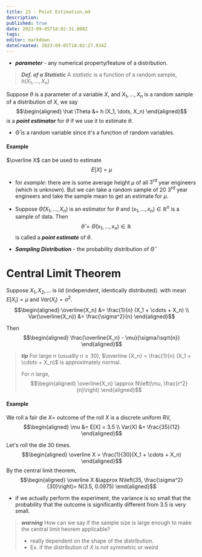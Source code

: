 ```yaml
---
title: 23 - Point Estimation.md
description: 
published: true
date: 2023-09-05T18:02:31.808Z
tags: 
editor: markdown
dateCreated: 2023-09-05T18:02:27.934Z
---
```


- ***parameter*** - any numerical property/feature of a distribution.

> ***Def. of a Statistic***
> A *statistic* is a function of a random sample, $h(X_1, \dots, X_n)$

Suppose $\theta$ is a parameter of a variable $X$, and $X_1, \dots, X_n$ is a random sample of a distribution of $X$, we say
$$\begin{aligned}
    \hat \Theta &= h (X_1, \dots, X_n)
\end{aligned}$$
is a ***point estimator*** for $\theta$ if we use it to estimate $\theta$. 
- $\hat \Theta$ is a random variable since it's a function of random variables.

#### Example
$\overline X$ can be used to estimate $$E[X] = \mu$$
- for *example*: there are is some average height $\mu$ of all $3^{rd}$ year engineers (which is unknown). But we can take a random sample of 20 $3^{rd}$ year engineers and take the sample mean to get an estimate for $\mu$.

- Suppose $\hat \Theta(X_1, \dots, X_n)$ is an estimator for $\theta$ and $(x_1, \dots, x_n) \in \mathbb{R}^n$ is a sample of data. Then $$\hat \theta = \hat \Theta(x_1, \dots, x_n) \in \mathbb{R}$$ is called a ***point estimate*** of $\theta$.

- ***Sampling Distribution*** - the probability distribution of $\hat \Theta$

# Central Limit Theorem
Suppose $X_1, X_2, \dots$ is iid (independent, identically distributed). with mean $E[X_i] = \mu$ and $Var(X_i) = \sigma^2$.
$$\begin{aligned}
    \overline{X_n} &= \frac{1}{n} (X_1 + \cdots + X_n) \\
    Var(\overline{X_n})
    &=
        \frac{\sigma^2}{n}
\end{aligned}$$

Then
$$\begin{aligned}
    \frac{\overline{X_n} - \mu}{\sigma/\sqrt{n}}
\end{aligned}$$
> ***tip***
> For large $n$ (usuallly $n \ge 30$), $\overline {X_n} = \frac{1}{n} (X_1 + \cdots + X_n)$ is approximately normal.
> 
> For $n$ large,
> $$\begin{aligned}
>     \overline{X_n} \approx N\left(\mu, \frac{r^2}{n}\right)
> \end{aligned}$$

#### Example
We roll a fair die
$X =$ outcome of the roll
$X$ is a discrete uniform RV,
$$\begin{aligned}
    \mu &= E[X] = 3.5 \\
    Var(X) &= \frac{35}{12}
\end{aligned}$$

Let's roll the die 30 times.
$$\begin{aligned}
    \overline X = \frac{1}{30}(X_1 + \cdots + X_n)
\end{aligned}$$
By the central limit theorem,
$$\begin{aligned}
    \overline X &\approx N\left(35, \frac{\sigma^2}{30}\right)= N(3.5, 0.0975)
\end{aligned}$$
- if we actually perform the experiment, the variance is so small that the probability that the outcome is significantly different from $3.5$ is very small. 

> ***warning***
> How can we say if the sample size is large enough to make the central limit heorem applicable?
> - really dependent on the shape of the distribution.
> - Ex. if the distribution of $X$ is not symmetric or weird 

